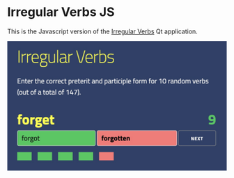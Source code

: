# Irregular Verbs JS

This is the Javascript version of the [Irregular Verbs](https://github.com/Merkwurdichliebe/irregular-verbs) Qt application.



![irregular-verbs](https://github.com/Merkwurdichliebe/irregular-verbs-js/blob/master/img/screenshot.jpg)